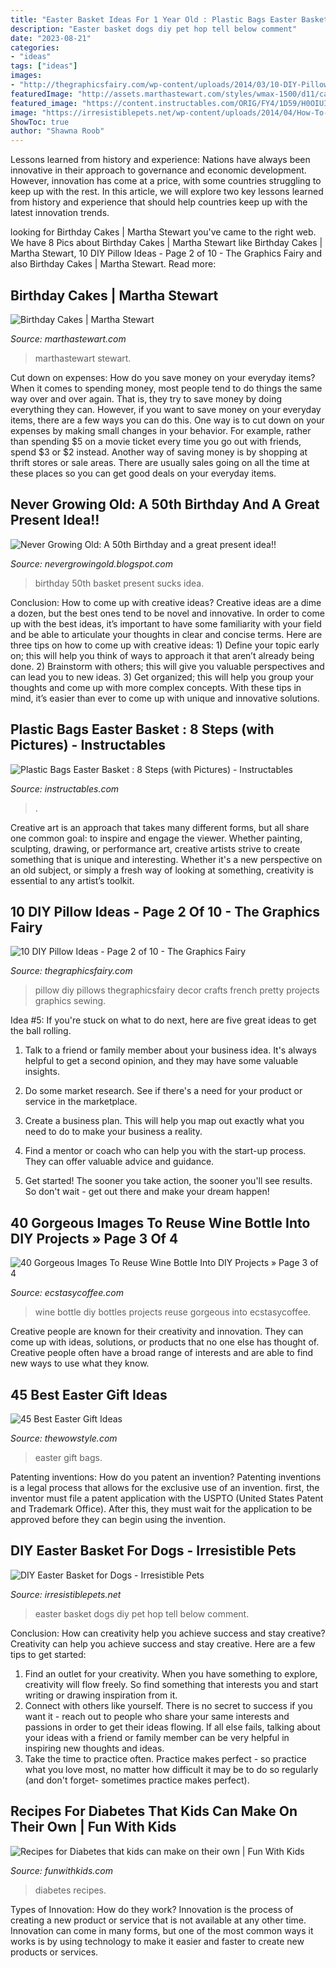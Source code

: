 ```yaml
---
title: "Easter Basket Ideas For 1 Year Old : Plastic Bags Easter Basket : 8 Steps (with Pictures)"
description: "Easter basket dogs diy pet hop tell below comment"
date: "2023-08-21"
categories:
- "ideas"
tags: ["ideas"]
images:
- "http://thegraphicsfairy.com/wp-content/uploads/2014/03/10-DIY-Pillow-Ideas.png"
featuredImage: "http://assets.marthastewart.com/styles/wmax-1500/d11/cakes_00123/cakes_00123_sq.jpg?itok=Au8-blkQ"
featured_image: "https://content.instructables.com/ORIG/FY4/1D59/H0OIUIBC/FY41D59H0OIUIBC.jpg?frame=1"
image: "https://irresistiblepets.net/wp-content/uploads/2014/04/How-To-Make-an-Easter-Basket-for-Dogs.png"
ShowToc: true
author: "Shawna Roob"
---
```



Lessons learned from history and experience:
Nations have always been innovative in their approach to governance and economic development. However, innovation has come at a price, with some countries struggling to keep up with the rest. In this article, we will explore two key lessons learned from history and experience that should help countries keep up with the latest innovation trends.

	

		
looking for Birthday Cakes | Martha Stewart you've came to the right web. We have 8 Pics about Birthday Cakes | Martha Stewart like Birthday Cakes | Martha Stewart, 10 DIY Pillow Ideas - Page 2 of 10 - The Graphics Fairy and also Birthday Cakes | Martha Stewart. Read more:
		
    
## Birthday Cakes | Martha Stewart

<img loading=lazy src="http://assets.marthastewart.com/styles/wmax-1500/d11/cakes_00123/cakes_00123_sq.jpg?itok=Au8-blkQ" onerror="this.onerror=null;this.src='https://tse4.mm.bing.net/th?id=OIP.h4uKEzqMvdrhzFUS7zeTYwHaHa&amp;pid=15.1';" alt="Birthday Cakes | Martha Stewart">

_Source: marthastewart.com_

>marthastewart stewart. 

	

Cut down on expenses: How do you save money on your everyday items?
When it comes to spending money, most people tend to do things the same way over and over again. That is, they try to save money by doing everything they can. However, if you want to save money on your everyday items, there are a few ways you can do this. One way is to cut down on your expenses by making small changes in your behavior. For example, rather than spending $5 on a movie ticket every time you go out with friends, spend $3 or $2 instead. Another way of saving money is by shopping at thrift stores or sale areas. There are usually sales going on all the time at these places so you can get good deals on your everyday items.

    
## Never Growing Old: A 50th Birthday And A Great Present Idea!!

<img loading=lazy src="https://1.bp.blogspot.com/_K9xydntQfRk/TM4s5eYg65I/AAAAAAAABuw/fxxJH0ZHdf4/s1600/halloween2010+072.jpg" onerror="this.onerror=null;this.src='https://tse4.mm.bing.net/th?id=OIP.mDqGxNb3RQvfT4wTVEeAdgHaJ4&amp;pid=15.1';" alt="Never Growing Old: A 50th Birthday and a great present idea!!">

_Source: nevergrowingold.blogspot.com_

>birthday 50th basket present sucks idea. 

	

Conclusion: How to come up with creative ideas?
Creative ideas are a dime a dozen, but the best ones tend to be novel and innovative. In order to come up with the best ideas, it’s important to have some familiarity with your field and be able to articulate your thoughts in clear and concise terms. Here are three tips on how to come up with creative ideas: 1) Define your topic early on; this will help you think of ways to approach it that aren’t already being done. 2) Brainstorm with others; this will give you valuable perspectives and can lead you to new ideas. 3) Get organized; this will help you group your thoughts and come up with more complex concepts. With these tips in mind, it’s easier than ever to come up with unique and innovative solutions.

    
## Plastic Bags Easter Basket : 8 Steps (with Pictures) - Instructables

<img loading=lazy src="https://content.instructables.com/ORIG/FY4/1D59/H0OIUIBC/FY41D59H0OIUIBC.jpg?frame=1" onerror="this.onerror=null;this.src='https://tse1.mm.bing.net/th?id=OIP.Hug9tRBXkiCkQgNS6GzlPAHaFj&amp;pid=15.1';" alt="Plastic Bags Easter Basket : 8 Steps (with Pictures) - Instructables">

_Source: instructables.com_

>. 

	

Creative art is an approach that takes many different forms, but all share one common goal: to inspire and engage the viewer. Whether painting, sculpting, drawing, or performance art, creative artists strive to create something that is unique and interesting. Whether it's a new perspective on an old subject, or simply a fresh way of looking at something, creativity is essential to any artist’s toolkit.

    
## 10 DIY Pillow Ideas - Page 2 Of 10 - The Graphics Fairy

<img loading=lazy src="http://thegraphicsfairy.com/wp-content/uploads/2014/03/10-DIY-Pillow-Ideas.png" onerror="this.onerror=null;this.src='https://tse2.mm.bing.net/th?id=OIP.YJeGqbRmSiZgSH5IGI28BQHaNd&amp;pid=15.1';" alt="10 DIY Pillow Ideas - Page 2 of 10 - The Graphics Fairy">

_Source: thegraphicsfairy.com_

>pillow diy pillows thegraphicsfairy decor crafts french pretty projects graphics sewing. 

	

Idea #5:
If you're stuck on what to do next, here are five great ideas to get the ball rolling.
1. Talk to a friend or family member about your business idea. It's always helpful to get a second opinion, and they may have some valuable insights.

2. Do some market research. See if there's a need for your product or service in the marketplace.

3. Create a business plan. This will help you map out exactly what you need to do to make your business a reality.

4. Find a mentor or coach who can help you with the start-up process. They can offer valuable advice and guidance.

5. Get started! The sooner you take action, the sooner you'll see results. So don't wait - get out there and make your dream happen!

    
## 40 Gorgeous Images To Reuse Wine Bottle Into DIY Projects » Page 3 Of 4

<img loading=lazy src="https://i0.wp.com/www.ecstasycoffee.com/wp-content/uploads/2016/10/Old-Wine-Bottles.jpg" onerror="this.onerror=null;this.src='https://tse1.mm.bing.net/th?id=OIP.Y-LvI0lDV6xWMC-hsVZ4gQHaLI&amp;pid=15.1';" alt="40 Gorgeous Images To Reuse Wine Bottle Into DIY Projects » Page 3 of 4">

_Source: ecstasycoffee.com_

>wine bottle diy bottles projects reuse gorgeous into ecstasycoffee. 

	

Creative people are known for their creativity and innovation. They can come up with ideas, solutions, or products that no one else has thought of. Creative people often have a broad range of interests and are able to find new ways to use what they know.

    
## 45 Best Easter Gift Ideas

<img loading=lazy src="https://www.thewowstyle.com/wp-content/uploads/2015/03/easter-gift-bags.jpeg" onerror="this.onerror=null;this.src='https://tse2.mm.bing.net/th?id=OIP.RyJ7VOMiB_3uO-rHsILYZAHaLH&amp;pid=15.1';" alt="45 Best Easter Gift Ideas">

_Source: thewowstyle.com_

>easter gift bags. 

	

Patenting inventions: How do you patent an invention?
Patenting inventions is a legal process that allows for the exclusive use of an invention. first, the inventor must file a patent application with the USPTO (United States Patent and Trademark Office). After this, they must wait for the application to be approved before they can begin using the invention.

    
## DIY Easter Basket For Dogs - Irresistible Pets

<img loading=lazy src="https://irresistiblepets.net/wp-content/uploads/2014/04/How-To-Make-an-Easter-Basket-for-Dogs.png" onerror="this.onerror=null;this.src='https://tse1.mm.bing.net/th?id=OIP.NPIlemjSHGlmeXeq_xBCCwHaLG&amp;pid=15.1';" alt="DIY Easter Basket for Dogs - Irresistible Pets">

_Source: irresistiblepets.net_

>easter basket dogs diy pet hop tell below comment. 

	

Conclusion: How can creativity help you achieve success and stay creative?
Creativity can help you achieve success and stay creative. Here are a few tips to get started: 
1. Find an outlet for your creativity. When you have something to explore, creativity will flow freely. So find something that interests you and start writing or drawing inspiration from it. 
2. Connect with others like yourself. There is no secret to success if you want it - reach out to people who share your same interests and passions in order to get their ideas flowing. If all else fails, talking about your ideas with a friend or family member can be very helpful in inspiring new thoughts and ideas. 
3. Take the time to practice often. Practice makes perfect - so practice what you love most, no matter how difficult it may be to do so regularly (and don't forget- sometimes practice makes perfect).

    
## Recipes For Diabetes That Kids Can Make On Their Own | Fun With Kids

<img loading=lazy src="https://funwithkids.com/wp-content/uploads/2016/07/recipes-for-diabetes.png" onerror="this.onerror=null;this.src='https://tse3.mm.bing.net/th?id=OIP.Qjft4kSzUF06FIVYk7I6bAHaKp&amp;pid=15.1';" alt="Recipes for Diabetes that kids can make on their own | Fun With Kids">

_Source: funwithkids.com_

>diabetes recipes. 

	

Types of Innovation: How do they work?
Innovation is the process of creating a new product or service that is not available at any other time. Innovation can come in many forms, but one of the most common ways it works is by using technology to make it easier and faster to create new products or services.

